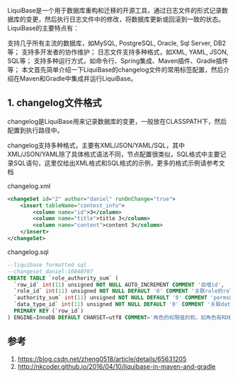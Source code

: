 
LiquiBase是一个用于数据库重构和迁移的开源工具，通过日志文件的形式记录数据库的变更，然后执行日志文件中的修改，将数据库更新或回滚到一致的状态。LiquiBase的主要特点有：

支持几乎所有主流的数据库，如MySQL, PostgreSQL, Oracle, Sql Server, DB2等；
支持多开发者的协作维护；
日志文件支持多种格式，如XML, YAML, JSON, SQL等；
支持多种运行方式，如命令行、Spring集成、Maven插件、Gradle插件等；
本文首先简单介绍一下LiquiBase的changelog文件的常用标签配置，然后介绍在Maven和Gradle中集成并运行LiquiBase。

## 1. changelog文件格式
changelog是LiquiBase用来记录数据库的变更，一般放在CLASSPATH下，然后配置到执行路径中。

changelog支持多种格式，主要有XML/JSON/YAML/SQL，其中XML/JSON/YAML除了具体格式语法不同，节点配置很类似，SQL格式中主要记录SQL语句，这里仅给出XML格式和SQL格式的示例，更多的格式示例请参考文档

changelog.xml
```xml
<changeSet id="2" author="daniel" runOnChange="true">
    <insert tableName="contest_info">
        <column name="id">3</column>
        <column name="title">title 3</column>
        <column name="content">content 3</column>
    </insert>
</changeSet>
```
changelog.sql
```sql
--liquibase formatted sql
--changeset daniel:16040707
CREATE TABLE `role_authority_sum` (
  `row_id` int(11) unsigned NOT NULL AUTO_INCREMENT COMMENT '自增id',
  `role_id` int(11) unsigned NOT NULL DEFAULT '0' COMMENT '关联role的role_id',
  `authority_sum` int(11) unsigned NOT NULL DEFAULT '0' COMMENT 'perms的值的和',
  `data_type_id` int(11) unsigned NOT NULL DEFAULT '0' COMMENT '关联data_type的id',
  PRIMARY KEY (`row_id`)
) ENGINE=InnoDB DEFAULT CHARSET=utf8 COMMENT='角色的权限值的和，如角色有RD权限，则和为2+8=10';
```

## 参考

1. https://blog.csdn.net/zheng0518/article/details/65631205
2. http://nkcoder.github.io/2016/04/10/liquibase-in-maven-and-gradle
